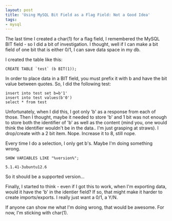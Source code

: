 ```yaml
---
layout: post
title: 'Using MySQL Bit Field as a Flag Field: Not a Good Idea'
tags:
- mysql
---
```

The last time I created a char(1) for a flag field, I remembered the MySQL BIT field - so I did a bit of investigation.  I thought, well if I can make a bit field of one bit that is either 0/1, I can save data space in my db.

I created the table like this:
    
    CREATE TABLE `test` (b BIT(1));

In order to place data in a BIT field, you must prefix it with b and have the bit value between quotes.  So, I did the following test:
    
    insert into test set b=b'1'
    insert into test values(b'0')
    select * from test

Unfortunately, when I did this, I got only 'b' as a response from each of those.  Then I thought, maybe it needed to store 'b' and 1 bit was not enough to store both the identifier of 'b' as well as the content (mind you, one would think the identifier wouldn't be in the data.. I'm just grasping at straws). I drop/create with a 2 bit item.  Nope. Increase it to 8, still nope.

Every time I do a selection, I only get b's.  Maybe I'm doing something wrong.
    
    SHOW VARIABLES LIKE "%version%";
    
    5.1.41-3ubuntu12.6

So it should be a supported version...

Finally, I started to think - even if I got this to work, when I'm exporting data, would it have the 'b' in the identier field?  If so, that might make it harder to create imports/exports.  I really just want a 0/1,  a Y/N.  

If anyone can show me what I'm doing wrong, that would be awesome.  For now, I'm sticking with char(1).
